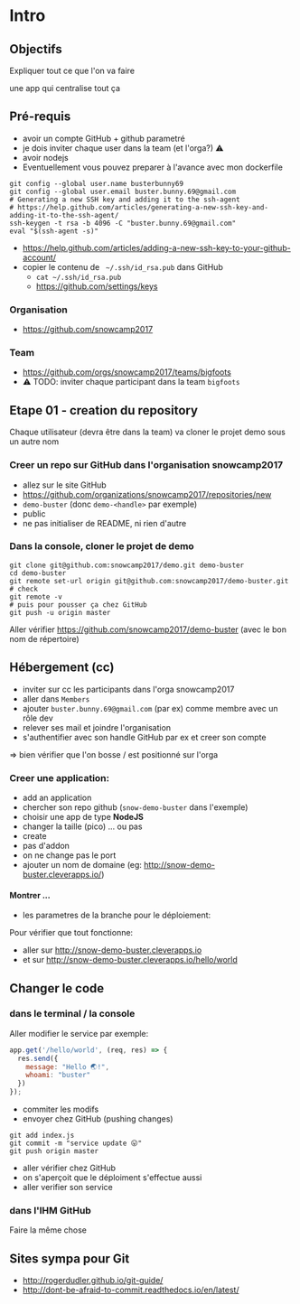 # Intro

## Objectifs

Expliquer tout ce que l'on va faire


une app qui centralise tout ça

## Pré-requis

- avoir un compte GitHub + github parametré
- je dois inviter chaque user dans la team (et l'orga?) ⚠️
- avoir nodejs
- Eventuellement vous pouvez preparer à l'avance avec mon dockerfile

```shell
git config --global user.name busterbunny69
git config --global user.email buster.bunny.69@gmail.com
# Generating a new SSH key and adding it to the ssh-agent
# https://help.github.com/articles/generating-a-new-ssh-key-and-adding-it-to-the-ssh-agent/
ssh-keygen -t rsa -b 4096 -C "buster.bunny.69@gmail.com"
eval "$(ssh-agent -s)"
```
- https://help.github.com/articles/adding-a-new-ssh-key-to-your-github-account/
- copier le contenu de ` ~/.ssh/id_rsa.pub` dans GitHub
  - `cat ~/.ssh/id_rsa.pub`
  - https://github.com/settings/keys

### Organisation

- https://github.com/snowcamp2017

### Team

- https://github.com/orgs/snowcamp2017/teams/bigfoots
- ⚠️ TODO: inviter chaque participant dans la team `bigfoots`

## Etape 01 - creation du repository

Chaque utilisateur (devra être dans la team) va cloner le projet demo sous un autre nom

### Creer un repo sur GitHub dans l'organisation snowcamp2017

- allez sur le site GitHub
- https://github.com/organizations/snowcamp2017/repositories/new
- `demo-buster` (donc `demo-<handle>` par exemple)
- public
- ne pas initialiser de README, ni rien d'autre

### Dans la console, cloner le projet de demo

```shell
git clone git@github.com:snowcamp2017/demo.git demo-buster
cd demo-buster
git remote set-url origin git@github.com:snowcamp2017/demo-buster.git
# check
git remote -v
# puis pour pousser ça chez GitHub
git push -u origin master
```

Aller vérifier https://github.com/snowcamp2017/demo-buster (avec le bon nom de répertoire)

## Hébergement (cc)

- inviter sur cc les participants dans l'orga snowcamp2017
- aller dans `Members`
- ajouter `buster.bunny.69@gmail.com` (par ex) comme membre avec un rôle dev
- relever ses mail et joindre l'organisation
- s'authentifier avec son handle GitHub par ex et creer son compte

=> bien vérifier que l'on bosse / est positionné sur l'orga

### Creer une application:

- add an application
- chercher son repo github (`snow-demo-buster` dans l'exemple)
- choisir une app de type **NodeJS**
- changer la taille (pico) ... ou pas
- create
- pas d'addon
- on ne change pas le port
- ajouter un nom de domaine (eg: http://snow-demo-buster.cleverapps.io/)

#### Montrer ...

- les parametres de la branche pour le déploiement:

Pour vérifier que tout fonctionne:

- aller sur http://snow-demo-buster.cleverapps.io
- et sur http://snow-demo-buster.cleverapps.io/hello/world


## Changer le code

### dans le terminal / la console

Aller modifier le service par exemple:

```javascript
app.get('/hello/world', (req, res) => {
  res.send({
    message: "Hello 🌏!",
    whoami: "buster"
  })
});
```

- commiter les modifs
- envoyer chez GitHub (pushing changes)

```shell
git add index.js
git commit -m "service update 😛"
git push origin master
```

- aller vérifier chez GitHub
- on s'aperçoit que le déploiment s'effectue aussi
- aller verifier son service

### dans l'IHM GitHub

Faire la même chose


## Sites sympa pour Git

- http://rogerdudler.github.io/git-guide/
- http://dont-be-afraid-to-commit.readthedocs.io/en/latest/
